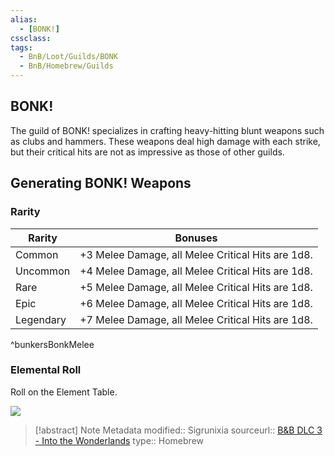 ```yaml
---
alias:
  - [BONK!]
cssclass: 
tags:
  - BnB/Loot/Guilds/BONK
  - BnB/Homebrew/Guilds
---
```

## BONK!

The guild of BONK! specializes in crafting heavy-hitting blunt weapons such as clubs and hammers. These weapons deal high damage with each strike, but their critical hits are not as impressive as those of other guilds.

## Generating BONK! Weapons
### Rarity

| Rarity    | Bonuses                                           |
| --------- | ------------------------------------------------- |
| Common    | +3 Melee Damage, all Melee Critical Hits are 1d8. |
| Uncommon  | +4 Melee Damage, all Melee Critical Hits are 1d8. |
| Rare      | +5 Melee Damage, all Melee Critical Hits are 1d8. |
| Epic      | +6 Melee Damage, all Melee Critical Hits are 1d8. |
| Legendary | +7 Melee Damage, all Melee Critical Hits are 1d8. |
^bunkersBonkMelee
### Elemental Roll

Roll on the Element Table.

![](Elemental-Table#^bunkersElemental)

> [!abstract] Note Metadata
> modified:: Sigrunixia
> sourceurl:: [B&B DLC 3 - Into the Wonderlands](https://docs.google.com/document/d/1MLOgrWwcLNTnP9PuXrKiLImy7SUh4hXO8arVUAlmdp0/edit)
> type:: Homebrew


